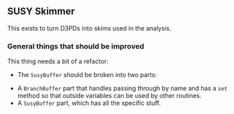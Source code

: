 ## SUSY Skimmer

This exists to turn D3PDs into skims used in the analysis.

### General things that should be improved

This thing needs a bit of a refactor:

 - The `SusyBuffer` should be broken into two parts:
  + A `BranchBuffer` part that handles passing through by name and has
    a `set` method so that outside variables can be used by other
    routines.
  + A `SusyBuffer` part, which has all the specific stuff.
